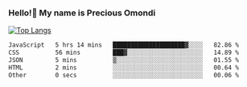 ### Hello!👋 My name is Precious Omondi 

[![Top Langs](https://github-readme-stats.vercel.app/api/top-langs/?username=Presho99&langs_count=8&theme=dark)](https://github.com/Presho99/github-readme-stats)



<!--START_SECTION:waka-->

```txt
JavaScript   5 hrs 14 mins   ████████████████████▓░░░░   82.86 %
CSS          56 mins         ███▓░░░░░░░░░░░░░░░░░░░░░   14.89 %
JSON         5 mins          ▒░░░░░░░░░░░░░░░░░░░░░░░░   01.55 %
HTML         2 mins          ░░░░░░░░░░░░░░░░░░░░░░░░░   00.64 %
Other        0 secs          ░░░░░░░░░░░░░░░░░░░░░░░░░   00.06 %
```

<!--END_SECTION:waka-->

